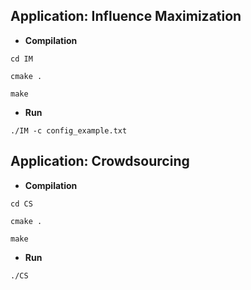 ## Application: Influence Maximization

* **Compilation**

```setup
cd IM
```

```setup
cmake .
```

```setup
make
```

* **Run** 

```setup
./IM -c config_example.txt
```

## Application: Crowdsourcing

* **Compilation**

```setup
cd CS
```

```setup
cmake .
```

```setup
make
```

* **Run** 

```setup
./CS
```
